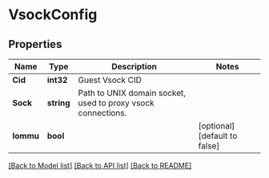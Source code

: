 # VsockConfig

## Properties

Name | Type | Description | Notes
------------ | ------------- | ------------- | -------------
**Cid** | **int32** | Guest Vsock CID | 
**Sock** | **string** | Path to UNIX domain socket, used to proxy vsock connections. | 
**Iommu** | **bool** |  | [optional] [default to false]

[[Back to Model list]](../README.md#documentation-for-models) [[Back to API list]](../README.md#documentation-for-api-endpoints) [[Back to README]](../README.md)


